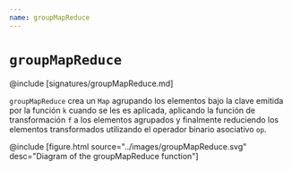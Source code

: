 ```yaml
---
name: groupMapReduce
---
```


# `groupMapReduce`

@include [signatures/groupMapReduce.md]

`groupMapReduce` crea un `Map` agrupando los elementos bajo la clave emitida por la función `k` cuando se les es aplicada, aplicando la función de transformación `f` a los elementos agrupados y finalmente reduciendo los elementos transformados utilizando el operador binario asociativo `op`.

@include [figure.html source="../images/groupMapReduce.svg" desc="Diagram of the groupMapReduce function"]
